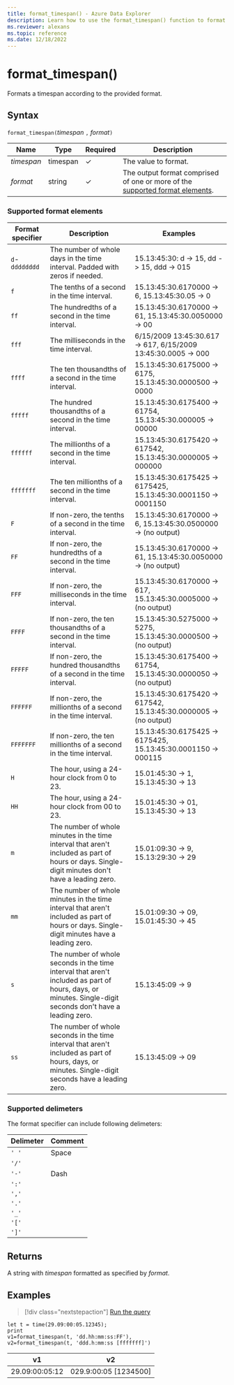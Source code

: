 ```yaml
---
title: format_timespan() - Azure Data Explorer
description: Learn how to use the format_timespan() function to format a timespan according to the provided format.
ms.reviewer: alexans
ms.topic: reference
ms.date: 12/18/2022
---
```

# format_timespan()

Formats a timespan according to the provided format.

## Syntax

`format_timespan(`*timespan* `,` *format*`)`

| Name | Type | Required | Description |
|--|--|--|--|
| *timespan* | timespan | &check; | The value to format.|
| *format* | string | &check;| The output format comprised of one or more of the [supported format elements](#supported-format-elements).

### Supported format elements

|Format specifier| Description| Examples
|---|---|---
|`d`-`dddddddd`| The number of whole days in the time interval. Padded with zeros if needed.| 15.13:45:30: d -> 15, dd -> 15, ddd -> 015
|`f`| The tenths of a second in the time interval.| 15.13:45:30.6170000 -> 6, 15.13:45:30.05 -> 0
|`ff`| The hundredths of a second in the time interval.| 15.13:45:30.6170000 -> 61, 15.13:45:30.0050000 -> 00
|`fff`| The milliseconds in the time interval.| 6/15/2009 13:45:30.617 -> 617, 6/15/2009 13:45:30.0005 -> 000
|`ffff`| The ten thousandths of a second in the time interval.| 15.13:45:30.6175000 -> 6175, 15.13:45:30.0000500 -> 0000
|`fffff`| The hundred thousandths of a second in the time interval.| 15.13:45:30.6175400 -> 61754, 15.13:45:30.000005 -> 00000
|`ffffff`| The millionths of a second in the time interval.| 15.13:45:30.6175420 -> 617542, 15.13:45:30.0000005 -> 000000
|`fffffff`| The ten millionths of a second in the time interval.| 15.13:45:30.6175425 -> 6175425, 15.13:45:30.0001150 -> 0001150
|`F`| If non-zero, the tenths of a second in the time interval.| 15.13:45:30.6170000 -> 6, 15.13:45:30.0500000 -> (no output)
|`FF`| If non-zero, the hundredths of a second in the time interval.| 15.13:45:30.6170000 -> 61, 15.13:45:30.0050000 -> (no output)
|`FFF`| If non-zero, the milliseconds in the time interval.| 15.13:45:30.6170000 -> 617, 15.13:45:30.0005000 -> (no output)
|`FFFF`| If non-zero, the ten thousandths of a second in the time interval. |15.13:45:30.5275000 -> 5275, 15.13:45:30.0000500 -> (no output)
|`FFFFF`| If non-zero, the hundred thousandths of a second in the time interval.| 15.13:45:30.6175400 -> 61754, 15.13:45:30.0000050 -> (no output)
|`FFFFFF`| If non-zero, the millionths of a second in the time interval.| 15.13:45:30.6175420 -> 617542, 15.13:45:30.0000005 -> (no output)
|`FFFFFFF`| If non-zero, the ten millionths of a second in the time interval.| 15.13:45:30.6175425 -> 6175425, 15.13:45:30.0001150 -> 000115
|`H`| The hour, using a 24-hour clock from 0 to 23.| 15.01:45:30 -> 1, 15.13:45:30 -> 13
|`HH`| The hour, using a 24-hour clock from 00 to 23.| 15.01:45:30 -> 01, 15.13:45:30 -> 13
|`m`| The number of whole minutes in the time interval that aren't included as part of hours or days. Single-digit minutes don't have a leading zero.| 15.01:09:30 -> 9, 15.13:29:30 -> 29
|`mm`| The number of whole minutes in the time interval that aren't included as part of hours or days. Single-digit minutes have a leading zero.| 15.01:09:30 -> 09, 15.01:45:30 -> 45
|`s`| The number of whole seconds in the time interval that aren't included as part of hours, days, or minutes. Single-digit seconds don't have a leading zero.| 15.13:45:09 -> 9
|`ss`|The number of whole seconds in the time interval that aren't included as part of hours, days, or minutes. Single-digit seconds have a leading zero.| 15.13:45:09 -> 09

### Supported delimeters

The format specifier can include following delimeters:

|Delimeter|Comment|
|---------|-------|
|`' '`| Space|
|`'/'`||
|`'-'`|Dash|
|`':'`||
|`','`||
|`'.'`||
|`'_'`||
|`'['`||
|`']'`||

## Returns

A string with *timespan* formatted as specified by *format*.

## Examples

> [!div class="nextstepaction"]
> <a href="https://dataexplorer.azure.com/clusters/help/databases/Samples?query=H4sIAAAAAAAAA8tJLVEoUbBVKMnMTdUwstQzsLQyMLAyMNUzNDI2MdW05iooyswrUeAqM7RNyy/KTSyJB6ksLkjM0yjRUVBPSdHLyLDKzbUqLrZyc1PX1OEqM8KhEKgSolAhOg0CYtU1AcM/CQ1/AAAA" target="_blank">Run the query</a>

```kusto
let t = time(29.09:00:05.12345);
print 
v1=format_timespan(t, 'dd.hh:mm:ss:FF'),
v2=format_timespan(t, 'ddd.h:mm:ss [fffffff]')
```

|v1|v2|
|---|---|
|29.09:00:05:12|029.9:00:05 [1234500]|

